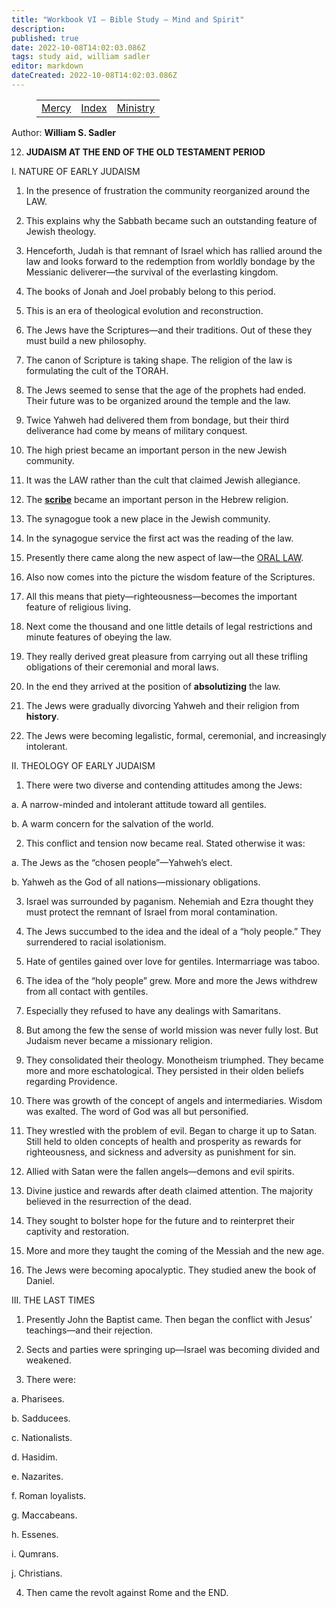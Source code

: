 ```yaml
---
title: "Workbook VI — Bible Study — Mind and Spirit"
description: 
published: true
date: 2022-10-08T14:02:03.086Z
tags: study aid, william sadler
editor: markdown
dateCreated: 2022-10-08T14:02:03.086Z
---
```


<figure class="table chapter-navigator">
	<table>
		<tbody>
		<tr>
			<td><a href="/en/article/William_S_Sadler/Workbook_6_Bible_Study/Mercy">Mercy</a></td>
			<td><a href="/en/article/William_S_Sadler/Workbook_6_Bible_Study/Index">Index</a></td>
			<td><a href="/en/article/William_S_Sadler/Workbook_6_Bible_Study/Ministry">Ministry</a></td>
		</tr>
		</tbody>
	</table>
</figure>

Author: **William S. Sadler**


12. **JUDAISM AT THE END OF THE OLD TESTAMENT PERIOD**

I. NATURE OF EARLY JUDAISM

1. In the presence of frustration the community reorganized around the LAW.

2. This explains why the Sabbath became such an outstanding feature of Jewish theology.

3. Henceforth, Judah is that remnant of Israel which has rallied around the law and looks forward to the redemption from worldly bondage by the Messianic deliverer—the survival of the everlasting kingdom.

4. The books of Jonah and Joel probably belong to this period.

5. This is an era of theological evolution and reconstruction.

6. The Jews have the Scriptures—and their traditions. Out of these they must build a new philosophy.

7. The canon of Scripture is taking shape. The religion of the law is formulating the cult of the TORAH.

8. The Jews seemed to sense that the age of the prophets had ended. Their future was to be organized around the temple and the law.

9. Twice Yahweh had delivered them from bondage, but their third deliverance had come by means of military conquest.

10. The high priest became an important person in the new Jewish community.

11. It was the LAW rather than the cult that claimed Jewish allegiance.

12. The **[scribe](https://en.wikipedia.org/wiki/Scribe)** became an important person in the Hebrew religion.

13. The synagogue took a new place in the Jewish community.

14. In the synagogue service the first act was the reading of the law.

15. Presently there came along the new aspect of law—the [ORAL LAW](https://en.wikipedia.org/wiki/Oral_law).

16. Also now comes into the picture the wisdom feature of the Scriptures.

17. All this means that piety—righteousness—becomes the important feature of religious living.

18. Next come the thousand and one little details of legal restrictions and minute features of obeying the law.

19. They really derived great pleasure from carrying out all these trifling obligations of their ceremonial and moral laws.

20. In the end they arrived at the position of **absolutizing** the law.

21. The Jews were gradually divorcing Yahweh and their religion from **history**.

22. The Jews were becoming legalistic, formal, ceremonial, and increasingly intolerant.

II. THEOLOGY OF EARLY JUDAISM

1. There were two diverse and contending attitudes among the Jews:

a. A narrow-minded and intolerant attitude toward all gentiles.

b. A warm concern for the salvation of the world.

2. This conflict and tension now became real. Stated otherwise it was:

a. The Jews as the “chosen people”—Yahweh’s elect.

b. Yahweh as the God of all nations—missionary obligations.

3. Israel was surrounded by paganism. Nehemiah and Ezra thought they must protect the remnant of Israel from moral contamination.

4. The Jews succumbed to the idea and the ideal of a “holy people.” They surrendered to racial isolationism.

5. Hate of gentiles gained over love for gentiles. Intermarriage was taboo.

6. The idea of the “holy people” grew. More and more the Jews withdrew from all contact with gentiles.

7. Especially they refused to have any dealings with Samaritans.

8. But among the few the sense of world mission was never fully lost. But Judaism never became a missionary religion.

9. They consolidated their theology. Monotheism triumphed. They became more and more eschatological. They persisted in their olden beliefs regarding Providence.

10. There was growth of the concept of angels and intermediaries. Wisdom was exalted. The word of God was all but personified.

11. They wrestled with the problem of evil. Began to charge it up to Satan. Still held to olden concepts of health and prosperity as rewards for righteousness, and sickness and adversity as punishment for sin.

12. Allied with Satan were the fallen angels—demons and evil spirits.

13. Divine justice and rewards after death claimed attention. The majority believed in the resurrection of the dead.

14. They sought to bolster hope for the future and to reinterpret their captivity and restoration.

15. More and more they taught the coming of the Messiah and the new age.

16. The Jews were becoming apocalyptic. They studied anew the book of Daniel.

III. THE LAST TIMES

1. Presently John the Baptist came. Then began the conflict with Jesus’ teachings—and their rejection.

2. Sects and parties were springing up—Israel was becoming divided and weakened.

3. There were:

a. Pharisees.

b. Sadducees.

c. Nationalists.

d. Hasidim.

e. Nazarites.

f. Roman loyalists.

g. Maccabeans.

h. Essenes.

i. Qumrans.

j. Christians.

4. Then came the revolt against Rome and the END.


<br>

